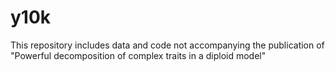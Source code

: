 # y10k

This repository includes data and code not accompanying the publication
of "Powerful decomposition of complex traits in a diploid model"

